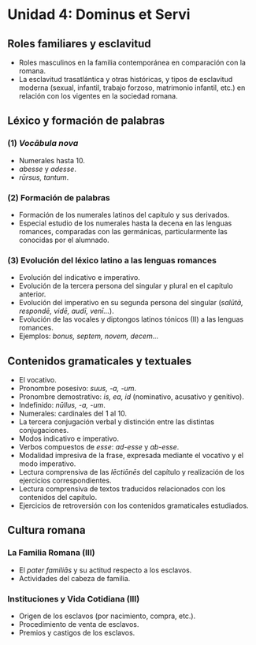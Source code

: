 # Unidad 4: Dominus et Servi

## Roles familiares y esclavitud  
- Roles masculinos en la familia contemporánea en comparación con la romana.  
- La esclavitud trasatlántica y otras históricas, y tipos de esclavitud moderna (sexual, infantil, trabajo forzoso, matrimonio infantil, etc.) en relación con los vigentes en la sociedad romana.  

## Léxico y formación de palabras  
### (1) *Vocābula nova*  
- Numerales hasta 10.  
- *abesse* y *adesse*.  
- *rūrsus, tantum*.  

### (2) Formación de palabras  
- Formación de los numerales latinos del capítulo y sus derivados.  
- Especial estudio de los numerales hasta la decena en las lenguas romances, comparadas con las germánicas, particularmente las conocidas por el alumnado.  

### (3) Evolución del léxico latino a las lenguas romances  
- Evolución del indicativo e imperativo.  
- Evolución de la tercera persona del singular y plural en el capítulo anterior.  
- Evolución del imperativo en su segunda persona del singular (*salūtā, respondē, vidē, audī, venī...*).  
- Evolución de las vocales y diptongos latinos tónicos (II) a las lenguas romances.  
- Ejemplos: *bonus, septem, novem, decem...*  

## Contenidos gramaticales y textuales  
- El vocativo.  
- Pronombre posesivo: *suus, -a, -um*.  
- Pronombre demostrativo: *is, ea, id* (nominativo, acusativo y genitivo).  
- Indefinido: *nūllus, -a, -um*.  
- Numerales: cardinales del 1 al 10.  
- La tercera conjugación verbal y distinción entre las distintas conjugaciones.  
- Modos indicativo e imperativo.  
- Verbos compuestos de *esse*: *ad-esse* y *ab-esse*.  
- Modalidad impresiva de la frase, expresada mediante el vocativo y el modo imperativo.  
- Lectura comprensiva de las *lēctiōnēs* del capítulo y realización de los ejercicios correspondientes.  
- Lectura comprensiva de textos traducidos relacionados con los contenidos del capítulo.  
- Ejercicios de retroversión con los contenidos gramaticales estudiados.  

## Cultura romana  
### La Familia Romana (III)  
- El *pater familiās* y su actitud respecto a los esclavos.  
- Actividades del cabeza de familia.  

### Instituciones y Vida Cotidiana (III)  
- Origen de los esclavos (por nacimiento, compra, etc.).  
- Procedimiento de venta de esclavos.  
- Premios y castigos de los esclavos.  
